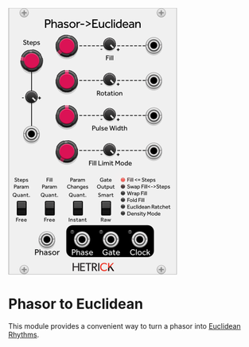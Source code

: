 ![Module](../Images/Modules/PhasorEuclidean.png)

# Phasor to Euclidean

This module provides a convenient way to turn a phasor into [Euclidean Rhythms](https://en.wikipedia.org/wiki/Euclidean_rhythm).